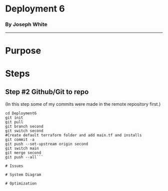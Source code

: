 # Deployment 6
### By Joseph White 

----------

# Purpose

# Steps 
## Step #2 Github/Git to repo
(In this step some of my commits were made in the remote repository first.)

```git clone https://github.com/z0sun/Deployment6.git
cd Deployment6
git init
git pull
git branch second 
git switch second
#Create default terraform folder and add main.tf and installs
git commit -a 
git push --set-upstream origin second
git switch main
git merge second
git push --all```

# Issues 

# System Diagram 

# Optimization

